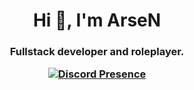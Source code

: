 <h1 align="center">Hi 👋, I'm ArseN</h1>
<h3 align="center">Fullstack developer and roleplayer.

[![Discord Presence](https://lanyard.cnrad.dev/api/1353021320358527067)](https://discord.com/users/1353021320358527067)
